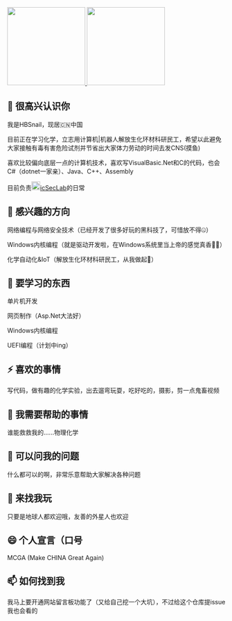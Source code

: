 <a href="https://github.com/HBSnail">
  <img height="180em" src="https://github-readme-stats.vercel.app/api?username=HBSnail&count_private=true&show_icons=true&bg_color=40,FFFFFF,DDDDFF" />
  <img height="180em" src="https://github-readme-stats.vercel.app/api/top-langs/?username=HBSnail&bg_color=40,FFFFFF,EEEEFF&layout=compact" />
</a>

## 👋 很高兴认识你

我是HBSnail，现居🇨🇳中国

目前正在学习化学，立志用计算机|机器人解放生化环材科研民工，希望以此避免大家接触有毒有害危险试剂并节省出大家体力劳动的时间去发CNS(摸鱼)

喜欢比较偏向底层一点的计算机技术，喜欢写VisualBasic.Net和C的代码，也会 C#（dotnet一家亲）、Java、C++、Assembly



目前负责<a href="https://github.com/icSecLab/"><img height="20em" src="https://avatars.githubusercontent.com/u/95754493?s=200&v=4"/>icSecLab</a>的日常


## 🔭 感兴趣的方向

网络编程与网络安全技术（已经开发了很多好玩的黑科技了，可惜放不得🤐）

Windows内核编程（就是驱动开发啦，在Windows系统里当上帝的感觉真香🧝‍♂️）

化学自动化&IoT（解放生化环材科研民工，从我做起🔧）

## 🌱 要学习的东西

单片机开发

网页制作（Asp.Net大法好）

Windows内核编程

UEFI编程（计划中ing）

## ⚡ 喜欢的事情

写代码，做有趣的化学实验，出去遛弯玩耍，吃好吃的，摄影，剪一点鬼畜视频

## 🤔 我需要帮助的事情

谁能救救我的......物理化学

## 💬 可以问我的问题

什么都可以的啊，非常乐意帮助大家解决各种问题

## 👯 来找我玩

只要是地球人都欢迎哦，友善的外星人也欢迎

## 😄 个人宣言（口号

MCGA (Make CHINA Great Again)

## 📫 如何找到我

我马上要开通网站留言板功能了（又给自己挖一个大坑），不过给这个仓库提issue我也会看的
